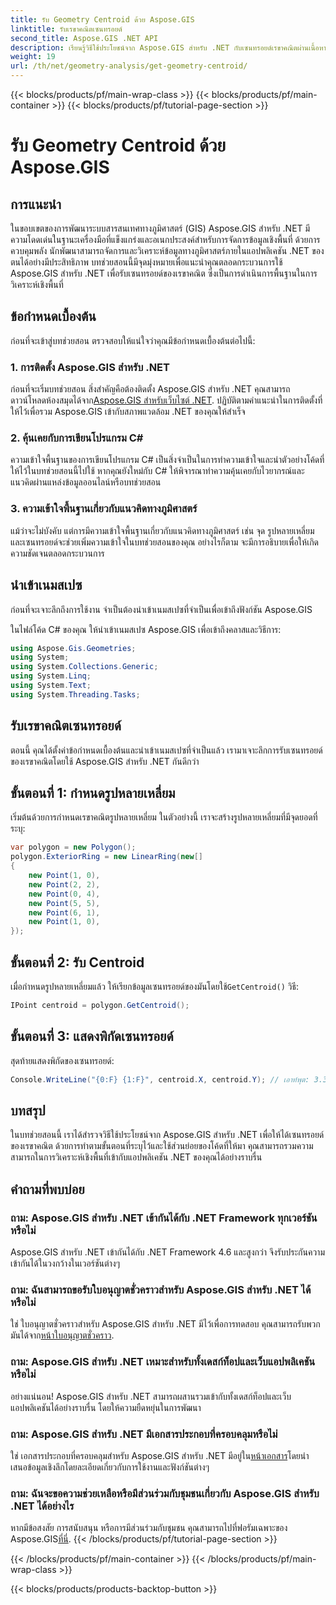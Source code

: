 ```yaml
---
title: รับ Geometry Centroid ด้วย Aspose.GIS
linktitle: รับเรขาคณิตเซนทรอยด์
second_title: Aspose.GIS .NET API
description: เรียนรู้วิธีใช้ประโยชน์จาก Aspose.GIS สำหรับ .NET กับเซนทรอยด์เรขาคณิตผ่านเนื้อหาที่ครอบคลุมนี้ ผสานรวมการวิเคราะห์เชิงพื้นที่เข้ากับแอปพลิเคชัน .NET ของคุณได้อย่างราบรื่น
weight: 19
url: /th/net/geometry-analysis/get-geometry-centroid/
---
```


{{< blocks/products/pf/main-wrap-class >}}
{{< blocks/products/pf/main-container >}}
{{< blocks/products/pf/tutorial-page-section >}}

# รับ Geometry Centroid ด้วย Aspose.GIS

## การแนะนำ
ในขอบเขตของการพัฒนาระบบสารสนเทศทางภูมิศาสตร์ (GIS) Aspose.GIS สำหรับ .NET มีความโดดเด่นในฐานะเครื่องมือที่แข็งแกร่งและอเนกประสงค์สำหรับการจัดการข้อมูลเชิงพื้นที่ ด้วยการควบคุมพลัง นักพัฒนาสามารถจัดการและวิเคราะห์ข้อมูลทางภูมิศาสตร์ภายในแอปพลิเคชัน .NET ของตนได้อย่างมีประสิทธิภาพ บทช่วยสอนนี้มีจุดมุ่งหมายเพื่อแนะนำคุณตลอดกระบวนการใช้ Aspose.GIS สำหรับ .NET เพื่อรับเซนทรอยด์ของเรขาคณิต ซึ่งเป็นการดำเนินการพื้นฐานในการวิเคราะห์เชิงพื้นที่
## ข้อกำหนดเบื้องต้น
ก่อนที่จะเข้าสู่บทช่วยสอน ตรวจสอบให้แน่ใจว่าคุณมีข้อกำหนดเบื้องต้นต่อไปนี้:
### 1. การติดตั้ง Aspose.GIS สำหรับ .NET
 ก่อนที่จะเริ่มบทช่วยสอน สิ่งสำคัญคือต้องติดตั้ง Aspose.GIS สำหรับ .NET คุณสามารถดาวน์โหลดห้องสมุดได้จาก[Aspose.GIS สำหรับเว็บไซต์ .NET](https://releases.aspose.com/gis/net/). ปฏิบัติตามคำแนะนำในการติดตั้งที่ให้ไว้เพื่อรวม Aspose.GIS เข้ากับสภาพแวดล้อม .NET ของคุณให้สำเร็จ
### 2. คุ้นเคยกับการเขียนโปรแกรม C#
ความเข้าใจพื้นฐานของการเขียนโปรแกรม C# เป็นสิ่งจำเป็นในการทำความเข้าใจและนำตัวอย่างโค้ดที่ให้ไว้ในบทช่วยสอนนี้ไปใช้ หากคุณยังใหม่กับ C# ให้พิจารณาทำความคุ้นเคยกับไวยากรณ์และแนวคิดผ่านแหล่งข้อมูลออนไลน์หรือบทช่วยสอน
### 3. ความเข้าใจพื้นฐานเกี่ยวกับแนวคิดทางภูมิศาสตร์
แม้ว่าจะไม่บังคับ แต่การมีความเข้าใจพื้นฐานเกี่ยวกับแนวคิดทางภูมิศาสตร์ เช่น จุด รูปหลายเหลี่ยม และเซนทรอยด์จะช่วยเพิ่มความเข้าใจในบทช่วยสอนของคุณ อย่างไรก็ตาม จะมีการอธิบายเพื่อให้เกิดความชัดเจนตลอดกระบวนการ

## นำเข้าเนมสเปซ
ก่อนที่จะเจาะลึกถึงการใช้งาน จำเป็นต้องนำเข้าเนมสเปซที่จำเป็นเพื่อเข้าถึงฟังก์ชัน Aspose.GIS

ในไฟล์โค้ด C# ของคุณ ให้นำเข้าเนมสเปซ Aspose.GIS เพื่อเข้าถึงคลาสและวิธีการ:
```csharp
using Aspose.Gis.Geometries;
using System;
using System.Collections.Generic;
using System.Linq;
using System.Text;
using System.Threading.Tasks;
```
## รับเรขาคณิตเซนทรอยด์
ตอนนี้ คุณได้ตั้งค่าข้อกำหนดเบื้องต้นและนำเข้าเนมสเปซที่จำเป็นแล้ว เรามาเจาะลึกการรับเซนทรอยด์ของเรขาคณิตโดยใช้ Aspose.GIS สำหรับ .NET กันดีกว่า
## ขั้นตอนที่ 1: กำหนดรูปหลายเหลี่ยม
เริ่มต้นด้วยการกำหนดเรขาคณิตรูปหลายเหลี่ยม ในตัวอย่างนี้ เราจะสร้างรูปหลายเหลี่ยมที่มีจุดยอดที่ระบุ:
```csharp
var polygon = new Polygon();
polygon.ExteriorRing = new LinearRing(new[]
{
    new Point(1, 0),
    new Point(2, 2),
    new Point(0, 4),
    new Point(5, 5),
    new Point(6, 1),
    new Point(1, 0),
});
```
## ขั้นตอนที่ 2: รับ Centroid
 เมื่อกำหนดรูปหลายเหลี่ยมแล้ว ให้เรียกข้อมูลเซนทรอยด์ของมันโดยใช้`GetCentroid()` วิธี:
```csharp
IPoint centroid = polygon.GetCentroid();
```
## ขั้นตอนที่ 3: แสดงพิกัดเซนทรอยด์
สุดท้ายแสดงพิกัดของเซนทรอยด์:
```csharp
Console.WriteLine("{0:F} {1:F}", centroid.X, centroid.Y); // เอาท์พุต: 3.33 2.58
```

## บทสรุป
ในบทช่วยสอนนี้ เราได้สำรวจวิธีใช้ประโยชน์จาก Aspose.GIS สำหรับ .NET เพื่อให้ได้เซนทรอยด์ของเรขาคณิต ด้วยการทำตามขั้นตอนที่ระบุไว้และใช้ส่วนย่อยของโค้ดที่ให้มา คุณสามารถรวมความสามารถในการวิเคราะห์เชิงพื้นที่เข้ากับแอปพลิเคชัน .NET ของคุณได้อย่างราบรื่น
## คำถามที่พบบ่อย
### ถาม: Aspose.GIS สำหรับ .NET เข้ากันได้กับ .NET Framework ทุกเวอร์ชันหรือไม่
Aspose.GIS สำหรับ .NET เข้ากันได้กับ .NET Framework 4.6 และสูงกว่า จึงรับประกันความเข้ากันได้ในวงกว้างในเวอร์ชันต่างๆ
### ถาม: ฉันสามารถขอรับใบอนุญาตชั่วคราวสำหรับ Aspose.GIS สำหรับ .NET ได้หรือไม่
 ใช่ ใบอนุญาตชั่วคราวสำหรับ Aspose.GIS สำหรับ .NET มีไว้เพื่อการทดสอบ คุณสามารถรับพวกมันได้จาก[หน้าใบอนุญาตชั่วคราว](https://purchase.aspose.com/temporary-license/).
### ถาม: Aspose.GIS สำหรับ .NET เหมาะสำหรับทั้งเดสก์ท็อปและเว็บแอปพลิเคชันหรือไม่
อย่างแน่นอน! Aspose.GIS สำหรับ .NET สามารถผสานรวมเข้ากับทั้งเดสก์ท็อปและเว็บแอปพลิเคชันได้อย่างราบรื่น โดยให้ความยืดหยุ่นในการพัฒนา
### ถาม: Aspose.GIS สำหรับ .NET มีเอกสารประกอบที่ครอบคลุมหรือไม่
 ใช่ เอกสารประกอบที่ครอบคลุมสำหรับ Aspose.GIS สำหรับ .NET มีอยู่ใน[หน้าเอกสาร](https://reference.aspose.com/gis/net/)โดยนำเสนอข้อมูลเชิงลึกโดยละเอียดเกี่ยวกับการใช้งานและฟังก์ชันต่างๆ
### ถาม: ฉันจะขอความช่วยเหลือหรือมีส่วนร่วมกับชุมชนเกี่ยวกับ Aspose.GIS สำหรับ .NET ได้อย่างไร
 หากมีข้อสงสัย การสนับสนุน หรือการมีส่วนร่วมกับชุมชน คุณสามารถไปที่ฟอรัมเฉพาะของ Aspose.GIS[ที่นี่](https://forum.aspose.com/c/gis/33).
{{< /blocks/products/pf/tutorial-page-section >}}

{{< /blocks/products/pf/main-container >}}
{{< /blocks/products/pf/main-wrap-class >}}

{{< blocks/products/products-backtop-button >}}
